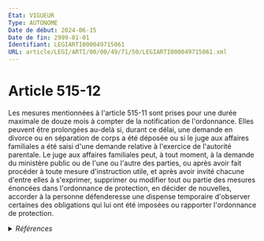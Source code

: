 ```yaml
---
État: VIGUEUR
Type: AUTONOME
Date de début: 2024-06-15
Date de fin: 2999-01-01
Identifiant: LEGIARTI000049715061
URL: article/LEGI/ARTI/00/00/49/71/50/LEGIARTI000049715061.xml
---
```


<h1>Article 515-12</h1>

Les mesures mentionnées à l'article 515-11 sont prises pour une durée maximale
de douze mois à compter de la notification de l'ordonnance. Elles peuvent être
prolongées au-delà si, durant ce délai, une demande en divorce ou en séparation
de corps a été déposée ou si le juge aux affaires familiales a été saisi d'une
demande relative à l'exercice de l'autorité parentale. Le juge aux affaires
familiales peut, à tout moment, à la demande du ministère public ou de l'une ou
l'autre des parties, ou après avoir fait procéder à toute mesure d'instruction
utile, et après avoir invité chacune d'entre elles à s'exprimer, supprimer ou
modifier tout ou partie des mesures énoncées dans l'ordonnance de protection, en
décider de nouvelles, accorder à la personne défenderesse une dispense
temporaire d'observer certaines des obligations qui lui ont été imposées ou
rapporter l'ordonnance de protection.


<details>
  <summary><em>Références</em></summary>

  <h2>Références faites par l'article</h2>
  
  <ul>
    <li>
      2015-03-11 CITATION cible <a href="https://legal.tricoteuses.fr//redirection/LEGITEXT000030349447?vers=git&vers=legifrance">Décret n° 2015-282 du 11 mars 2015 relatif à la simplification de la procédure civile à la communication électronique et à la résolution amiable des différends VIGUEUR</a>
    </li>
    <li>
      2020-09-23 CITATION cible <a href="https://legal.tricoteuses.fr//redirection/LEGIARTI000042358209?vers=git&vers=legifrance">Décret n° 2020-1161 du 23 septembre 2020 relatif à la mise en œuvre d'un dispositif électronique mobile anti-rapprochement - article 5 ENTIEREMENT_MODIF</a>
    </li>
    <li>
      2024-06-13 MODIFIE cible <a href="https://legal.tricoteuses.fr//redirection/LEGIARTI000049708532?vers=git&vers=legifrance">LOI n° 2024-536 du 13 juin 2024 renforçant l'ordonnance de protection et créant l'ordonnance provisoire de protection immédiate - article 1 ENTIEREMENT_MODIF</a>
    </li>
    <li>
      2999-01-01 CITATION source Code civil - art. 515-11
    </li>
    <li>
      2999-01-01 CITATION cible <a href="https://legal.tricoteuses.fr//redirection/LEGIARTI000049715051?vers=git&vers=legifrance">Code civil - article 515-13 AUTONOME VIGUEUR, en vigueur depuis le 2024-06-15</a>
    </li>
    <li>
      2999-01-01 CITATION cible <a href="https://legal.tricoteuses.fr//redirection/LEGIARTI000042358406?vers=git&vers=legifrance">Code de procédure civile - article 1136-20 AUTONOME VIGUEUR, en vigueur depuis le 2020-09-25</a>
    </li>
    <li>
      2999-01-01 CITATION cible <a href="https://legal.tricoteuses.fr//redirection/LEGIARTI000042726346?vers=git&vers=legifrance">Code de procédure pénale - article D403 AUTONOME MODIFIE, en vigueur du 2020-12-24 au 2022-06-09</a>
    </li>
  </ul>
</details>
